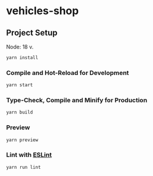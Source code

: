 # vehicles-shop

## Project Setup

Node: 18 v.

```sh
yarn install
```

### Compile and Hot-Reload for Development

```sh
yarn start
```

### Type-Check, Compile and Minify for Production

```sh
yarn build
```

### Preview

```sh
yarn preview
```

### Lint with [ESLint](https://eslint.org/)

```sh
yarn run lint
```
